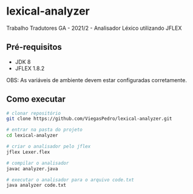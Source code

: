 # lexical-analyzer
Trabalho Tradutores GA - 2021/2 - Analisador Léxico utilizando JFLEX

## Pré-requisitos
- JDK 8
- JFLEX 1.8.2

OBS: As variáveis de ambiente devem estar configuradas corretamente.

## Como executar
```bash
# clonar repositório
git clone https://github.com/ViegasPedro/lexical-analyzer.git

# entrar na pasta do projeto
cd lexical-analyzer

# criar o analisador pelo jflex
jflex Lexer.flex

# compilar o analisador
javac analyzer.java

# executar o analisador para o arquivo code.txt
java analyzer code.txt
```
